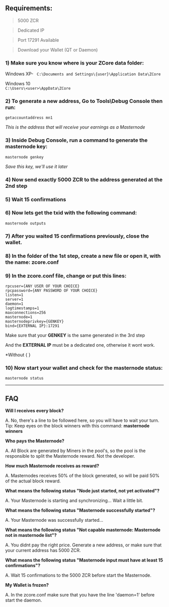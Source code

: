  ## **Requirements:**

> 5000 ZCR

> Dedicated IP

> Port 17291 Available

> Download your Wallet (QT or Daemon)


### 1) Make sure you know where is your ZCore data folder:
Windows XP-
` C:\Documents and Settings\{user}\Application Data\ZCore` 

Windows 10  
`C:\Users\<user>\AppData\ZCore`   


### 2) To generate a new address, **Go to Tools\Debug Console** then run:

`getaccountaddress mn1`

_This is the address that will receive your earnings as a Masternode_


### 3) Inside Debug Console, run a command to generate the masternode key:

`masternode genkey`

_Save this key, we'll use it later_



### 4) Now send exactly 5000 ZCR to the address generated at the 2nd step

### 5) Wait 15 confirmations 

### 6) Now lets get the txid with the following command:

`masternode outputs`



### 7) After you waited 15 confirmations previously, close the wallet.

### 8) In the folder of the 1st step, create a new file or open it, with the name: zcore.conf

### 9) In the zcore.conf file, change or put this lines:

```
rpcuser={ANY USER OF YOUR CHOICE}
rpcpassword={ANY PASSWORD OF YOUR CHOICE}
listen=1
server=1
daemon=1
logtimestamps=1
maxconnections=256
masternode=1
masternodeprivkey={GENKEY}
bind={EXTERNAL IP}:17291
```
Make sure that your **GENKEY** is the same generated in the 3rd step
 
And the **EXTERNAL IP** must be a dedicated one, otherwise it wont work.

*Without { } 

### 10) Now start your wallet and check for the masternode status:
`masternode status`



***

## **FAQ**

**Will I receives every block?**

A. No, there's a line to be followed here, so you will have to wait your turn.
Tip: Keep eyes on the block winners with this command: **masternode winners**

**Who pays the Masternode?**

A. All Block are generated by Miners in the pool's, so the pool is the responsible to split the Masternode reward. 
Not the developer.

**How much Masternode receives as reward?**

A. Masternodes receives 50% of the block generated, so will be paid 50% of the actual block reward.

**What means the following status "Node just started, not yet activated"?**

A. Your Masternode is starting and synchronizing... Wait a little bit.

**What means the following status "Masternode successfully started"?**

A. Your Masternode was successfully started... 

**What means the following status "Not capable masternode: Masternode not in masternode list"?**

A. You didnt pay the right price. Generate a new address, or make sure that your current address has 5000 ZCR. 

**What means the following status "Masternode input must have at least 15 confirmations"?**

A. Wait 15 confirmations to the 5000 ZCR before start the Masternode.

**My Wallet is frozen?**

A. In the zcore.conf make sure that you have the line 'daemon=1' before start the daemon.